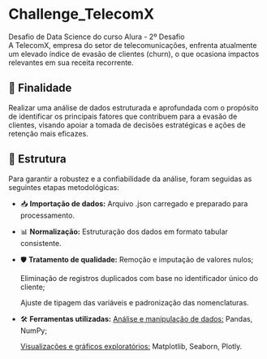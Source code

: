 # Challenge_TelecomX
Desafio de Data Science do curso Alura - 2º Desafio<br>
A TelecomX, empresa do setor de telecomunicações, enfrenta atualmente um elevado índice de evasão de clientes (churn), o que ocasiona impactos relevantes em sua receita recorrente.<p>
## 🎯 Finalidade
Realizar uma análise de dados estruturada e aprofundada com o propósito de identificar os principais fatores que contribuem para a evasão de clientes, visando apoiar a tomada de decisões estratégicas e ações de retenção mais eficazes.<p>
## 🧩 Estrutura
Para garantir a robustez e a confiabilidade da análise, foram seguidas as seguintes etapas metodológicas:<p>
- 📥 **Importação de dados:** Arquivo .json carregado e preparado para processamento.<p>
- 📊 **Normalização:** Estruturação dos dados em formato tabular consistente.<p>
- 🛡️ **Tratamento de qualidade:**
      Remoção e imputação de valores nulos;<p>
      Eliminação de registros duplicados com base no identificador único do cliente;<p>
      Ajuste de tipagem das variáveis e padronização das nomenclaturas.<p>
- 🛠️ **Ferramentas utilizadas:**
      <u>Análise e manipulação de dados:</u> Pandas, NumPy;<p>
      <u>Visualizações e gráficos exploratórios:</u> Matplotlib, Seaborn, Plotly.<p>
